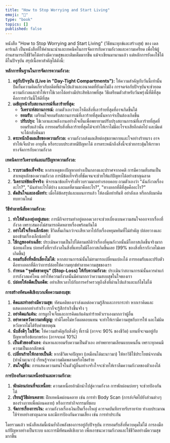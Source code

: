 ```yaml
---
title: "How to Stop Worrying and Start Living"
emoji: "🤖"
type: "book" 
topics: []
published: false
---
```


หนังสือ "How to Stop Worrying and Start Living" (วิธีชนะทุกข์และสร้างสุข) ของ เดล คาร์เนกี เป็นหนังสือที่ให้คำแนะนำและเทคนิคในการจัดการกับความกังวลและความเครียด เพื่อให้ผู้อ่านสามารถใช้ชีวิตได้อย่างมีความสุขและเติมเต็มมากขึ้น แม้จะเขียนมานานแล้ว แต่หลักการยังคงใช้ได้ดีในปัจจุบัน สรุปเนื้อหาสำคัญได้ดังนี้:

**หลักการพื้นฐานในการจัดการความกังวล:**

1.  **อยู่กับปัจจุบัน (Live in "Day-Tight Compartments"):** ให้ความสำคัญกับวันนี้เท่านั้น ปิดกั้นความคิดเกี่ยวกับอดีตที่ผ่านไปแล้วและอนาคตที่ยังมาไม่ถึง การจดจ่อกับปัจจุบันจะช่วยลดความกังวลและทำให้เราใช้เวลาได้อย่างมีประสิทธิภาพที่สุด วิธีเตรียมตัวสำหรับวันพรุ่งนี้ที่ดีที่สุดคือการทำวันนี้ให้ดีที่สุด
2.  **เผชิญหน้ากับสถานการณ์ที่เลวร้ายที่สุด:**
    *   **วิเคราะห์สถานการณ์:** ถามตัวเองว่าอะไรคือสิ่งที่เลวร้ายที่สุดที่อาจเกิดขึ้นได้
    *   **ยอมรับ:** เตรียมใจยอมรับสถานการณ์ที่เลวร้ายที่สุดนั้นหากจำเป็นต้องเกิดขึ้น
    *   **ปรับปรุง:** ใช้เวลาและพลังงานอย่างใจเย็นเพื่อพยายามปรับปรุงสถานการณ์ที่เลวร้ายที่สุดที่ยอมรับแล้วนั้น การยอมรับสิ่งที่เลวร้ายที่สุดได้จะทำให้เราไม่มีอะไรจะเสียอีกต่อไป และมีแต่จะได้กลับคืนมา
3.  **ตระหนักถึงผลเสียของความกังวล:** ความกังวลส่งผลเสียต่อสุขภาพกายและใจอย่างร้ายแรง อาจทำให้เจ็บป่วย อายุสั้น หรือระบบประสาทมีปัญหาได้ การตระหนักถึงสิ่งนี้จะช่วยกระตุ้นให้เราหาทางจัดการกับความกังวล

**เทคนิคการวิเคราะห์และแก้ปัญหาความกังวล:**

1.  **รวบรวมข้อเท็จจริง:** หาสาเหตุของปัญหาอย่างเป็นกลางและปราศจากอคติ การมีความสับสนเป็นสาเหตุหลักของความกังวล การมีข้อเท็จจริงที่ชัดเจนจะช่วยให้แก้ปัญหาได้อย่างชาญฉลาด
2.  **วิเคราะห์ข้อเท็จจริง:** พิจารณาข้อเท็จจริงที่รวบรวมมาอย่างรอบคอบ ถามตัวเองว่า "ฉันกังวลเรื่องอะไร?", "ฉันทำอะไรได้บ้าง และผลที่ตามมาคืออะไร?", "ทางออกที่ดีที่สุดคืออะไร?"
3.  **ตัดสินใจและลงมือทำ:** เมื่อได้ข้อสรุปและแผนการแล้ว ให้ลงมือทำทันที อย่าลังเล หรือกลับมาคิดทบทวนใหม่

**วิธีทำลายนิสัยความกังวล:**

1.  **ทำให้ตัวเองยุ่งอยู่เสมอ:** การมีกิจกรรมทำอยู่ตลอดเวลาจะช่วยเบี่ยงเบนความสนใจออกจากเรื่องที่กังวล เพราะสมองไม่สามารถคิดหลายเรื่องพร้อมกันได้
2.  **อย่าใส่ใจเรื่องเล็กน้อย:** ชีวิตสั้นเกินกว่าจะเสียเวลาไปกับเรื่องหยุมหยิมที่ไม่สำคัญ ปล่อยวางและมองข้ามเรื่องเล็กน้อยไป
3.  **ใช้กฎของค่าเฉลี่ย:** ประเมินความเป็นไปได้ตามสถิติว่าเรื่องที่คุณกังวลนั้นมีโอกาสเกิดขึ้นจริงมากน้อยแค่ไหน บ่อยครั้งที่เรากังวลในสิ่งที่แทบไม่มีโอกาสเกิดขึ้นเลย (99% ของสิ่งที่เรากังวลไม่เคยเกิดขึ้น)
4.  **ยอมรับสิ่งที่หลีกเลี่ยงไม่ได้:** หากสถานการณ์นั้นไม่สามารถเปลี่ยนแปลงได้ การยอมรับและปรับตัวคือทางออกที่ดีกว่าการปล่อยให้ความทุกข์ทำลายความสุขของเรา
5.  **กำหนด "จุดตัดขาดทุน" (Stop-Loss) ให้กับความกังวล:** ประเมินว่าสถานการณ์นั้นควรค่าแก่การกังวลแค่ไหน อย่าให้ความกังวลนั้นมีค่ามากกว่าความสงบสุขในใจของเรา
6.  **ปล่อยให้อดีตเป็นอดีต:** อย่าเสียเวลาไปกับการคร่ำครวญถึงสิ่งที่ผ่านไปแล้วและแก้ไขไม่ได้

**การสร้างทัศนคติเชิงบวกเพื่อความสงบสุข:**

1.  **คิดและทำอย่างมีความสุข:** ทัศนคติของเราส่งผลต่อความรู้สึกและการกระทำ หากเราคิดและแสดงออกอย่างร่าเริง เราก็จะรู้สึกร่าเริงขึ้นจริง ๆ
2.  **อย่าคิดแก้แค้น:** การผูกใจเจ็บและการคิดแก้แค้นทำร้ายตัวเราเองมากกว่าผู้อื่น
3.  **อย่าคาดหวังความกตัญญู:** ทำดีโดยไม่หวังผลตอบแทน จะทำให้เรามีความสุขกับการให้ และไม่ผิดหวังหากไม่ได้รับคำขอบคุณ
4.  **นับสิ่งดีๆ ในชีวิต:** ให้ความสำคัญกับสิ่งดีๆ ที่เรามี (อาจจะ 90% ของชีวิต) แทนที่จะจมอยู่กับปัญหาหรือข้อบกพร่อง (อาจจะแค่ 10%)
5.  **เป็นตัวของตัวเอง:** ค้นหาและยอมรับความเป็นตัวเอง อย่าพยายามเลียนแบบคนอื่น เพราะทุกคนมีความเป็นเอกลักษณ์
6.  **เปลี่ยนร้ายให้กลายเป็นดี:** หากชีวิตเจอปัญหา (เหมือนได้มะนาวมา) ให้หาวิธีใช้ประโยชน์จากมัน (ทำน้ำมะนาว) เรียนรู้จากความผิดพลาดหรือโชคร้าย
7.  **สนใจผู้อื่น:** การแสดงความสนใจในตัวผู้อื่นอย่างจริงใจจะช่วยให้เราลืมความกังวลของตัวเองได้

**การป้องกันความเหนื่อยล้าและความกังวล:**

1.  **พักผ่อนก่อนที่จะเหนื่อย:** ความเหนื่อยล้ามักนำไปสู่ความกังวล การพักผ่อนบ่อยๆ จะช่วยป้องกันได้
2.  **เรียนรู้วิธีผ่อนคลาย:** ฝึกเทคนิคผ่อนคลาย เช่น การทำ Body Scan (การส่งจิตไปยังส่วนต่างๆ ของร่างกายเพื่อผ่อนคลาย) หรือการทำกิจกรรมที่ชอบ
3.  **จัดการเรื่องการเงิน:** ความกังวลเรื่องเงินเป็นเรื่องใหญ่ ควรจดบันทึกรายรับรายจ่าย ทำงบประมาณ ใช้จ่ายอย่างชาญฉลาด และมีการป้องกันความเสี่ยง เช่น การทำประกัน

โดยรวมแล้ว หนังสือเล่มนี้เน้นย้ำถึงพลังของการอยู่กับปัจจุบัน การยอมรับสิ่งที่ควบคุมไม่ได้ การลงมือแก้ปัญหาอย่างเป็นระบบ และการมีทัศนคติเชิงบวก เพื่อเอาชนะความกังวลและใช้ชีวิตอย่างมีความสุขมากขึ้น
